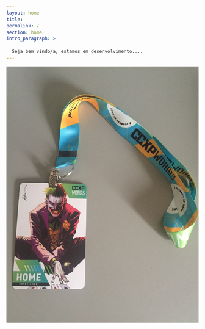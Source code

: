 ```yaml
---
layout: home
title: 
permalink: /
section: home
intro_paragraph: >
  
  Seja bem vindo/a, estamos em desenvolvimento....
---
```



![Netlify CMS Screenshot](/assets/img/uploads/credencial_home_ccxp_world.JPG)

